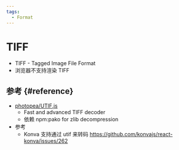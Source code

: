 ```yaml
---
tags:
  - Format
---
```


# TIFF

- TIFF - Tagged Image File Format
- 浏览器不支持渲染 TIFF

## 参考 {#reference}

- [photopea/UTIF.js](https://github.com/photopea/UTIF.js)
  - Fast and advanced TIFF decoder
  - 依赖 npm:pako for zlib decompression
- 参考
  - Konva 支持通过 utif 来转码 https://github.com/konvajs/react-konva/issues/262
